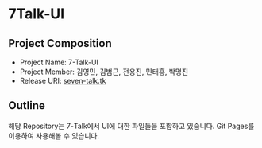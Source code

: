 # 7Talk-UI

## Project Composition
- Project Name: 7-Talk-UI
- Project Member: 김영민, 김범근, 전용진, 민태홍, 박명진
- Release URI: [seven-talk.tk](http://seven-talk.tk)

## Outline
해당 Repository는 7-Talk에서 UI에 대한 파일들을 포함하고 있습니다. Git Pages를 이용하여 사용해볼 수 있습니다.